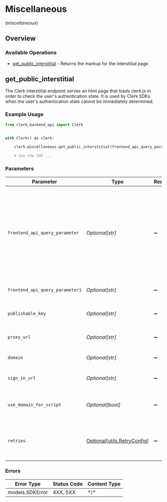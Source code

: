 # Miscellaneous
(*miscellaneous*)

## Overview

### Available Operations

* [get_public_interstitial](#get_public_interstitial) - Returns the markup for the interstitial page

## get_public_interstitial

The Clerk interstitial endpoint serves an html page that loads clerk.js in order to check the user's authentication state.
It is used by Clerk SDKs when the user's authentication state cannot be immediately determined.

### Example Usage

```python
from clerk_backend_api import Clerk


with Clerk() as clerk:

    clerk.miscellaneous.get_public_interstitial(frontend_api_query_parameter1="pub_1a2b3c4d", publishable_key="<value>", proxy_url="https://fine-tarragon.info", domain="great-director.net", sign_in_url="https://likable-freckle.net/", use_domain_for_script=False)

    # Use the SDK ...

```

### Parameters

| Parameter                                                                                                                                                  | Type                                                                                                                                                       | Required                                                                                                                                                   | Description                                                                                                                                                | Example                                                                                                                                                    |
| ---------------------------------------------------------------------------------------------------------------------------------------------------------- | ---------------------------------------------------------------------------------------------------------------------------------------------------------- | ---------------------------------------------------------------------------------------------------------------------------------------------------------- | ---------------------------------------------------------------------------------------------------------------------------------------------------------- | ---------------------------------------------------------------------------------------------------------------------------------------------------------- |
| `frontend_api_query_parameter`                                                                                                                             | *Optional[str]*                                                                                                                                            | :heavy_minus_sign:                                                                                                                                         | : warning: ** DEPRECATED **: This will be removed in a future release, please migrate away from it as soon as possible.<br/><br/>Please use `frontend_api` instead | frontend-api_1a2b3c4d                                                                                                                                      |
| `frontend_api_query_parameter1`                                                                                                                            | *Optional[str]*                                                                                                                                            | :heavy_minus_sign:                                                                                                                                         | The Frontend API key of your instance                                                                                                                      | pub_1a2b3c4d                                                                                                                                               |
| `publishable_key`                                                                                                                                          | *Optional[str]*                                                                                                                                            | :heavy_minus_sign:                                                                                                                                         | The publishable key of your instance                                                                                                                       |                                                                                                                                                            |
| `proxy_url`                                                                                                                                                | *Optional[str]*                                                                                                                                            | :heavy_minus_sign:                                                                                                                                         | The proxy URL of your instance                                                                                                                             |                                                                                                                                                            |
| `domain`                                                                                                                                                   | *Optional[str]*                                                                                                                                            | :heavy_minus_sign:                                                                                                                                         | The domain of your instance                                                                                                                                |                                                                                                                                                            |
| `sign_in_url`                                                                                                                                              | *Optional[str]*                                                                                                                                            | :heavy_minus_sign:                                                                                                                                         | The sign in URL of your instance                                                                                                                           |                                                                                                                                                            |
| `use_domain_for_script`                                                                                                                                    | *Optional[bool]*                                                                                                                                           | :heavy_minus_sign:                                                                                                                                         | Whether to use the domain for the script URL                                                                                                               |                                                                                                                                                            |
| `retries`                                                                                                                                                  | [Optional[utils.RetryConfig]](../../models/utils/retryconfig.md)                                                                                           | :heavy_minus_sign:                                                                                                                                         | Configuration to override the default retry behavior of the client.                                                                                        |                                                                                                                                                            |

### Errors

| Error Type      | Status Code     | Content Type    |
| --------------- | --------------- | --------------- |
| models.SDKError | 4XX, 5XX        | \*/\*           |